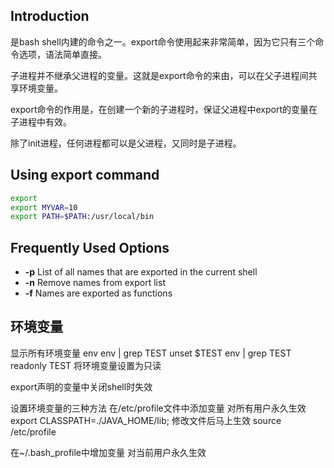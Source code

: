 ## Introduction

是bash shell内建的命令之一。export命令使用起来非常简单，因为它只有三个命令选项，语法简单直接。

子进程并不继承父进程的变量。这就是export命令的来由，可以在父子进程间共享环境变量。

export命令的作用是，在创建一个新的子进程时，保证父进程中export的变量在子进程中有效。

除了init进程，任何进程都可以是父进程，又同时是子进程。

## Using export command

```bash
export 
export MYVAR=10
export PATH=$PATH:/usr/local/bin
```

## Frequently Used Options

- **-p**
  List of all names that are exported in the current shell
- **-n**
  Remove names from export list
- **-f**
  Names are exported as functions

## 环境变量

显示所有环境变量 env
env | grep TEST
unset $TEST
env | grep TEST
readonly TEST 将环境变量设置为只读

export声明的变量中关闭shell时失效

设置环境变量的三种方法
在/etc/profile文件中添加变量 对所有用户永久生效
export CLASSPATH=./JAVA_HOME/lib;
修改文件后马上生效 source /etc/profile

在~/.bash_profile中增加变量 对当前用户永久生效